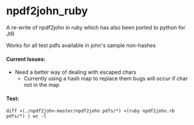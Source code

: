 npdf2john_ruby
==============

A re-write of npdf2john in ruby which has also been ported to python for JtR

Works for all test pdfs available in john's sample non-hashes

#### Current Issues:

* Need a better way of dealing with escaped chars
	* Currently using a hash map to replace them bugs will occur if char not in the map

#### Test:
```
diff <(./npdf2john-master/npdf2john pdfs/*) <(ruby npdf2john.rb pdfs/*) | wc -l
```
